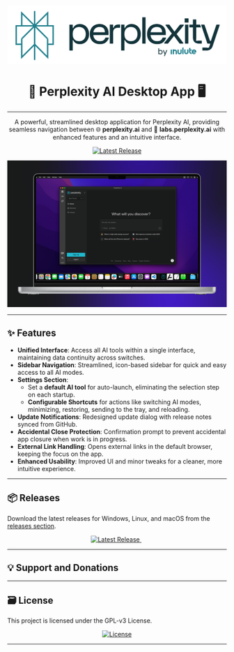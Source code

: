 
<p align="center">
  <img src="./assets/icons/svg/perplexitybg.svg" alt="Perplexity AI Logo" width=600px>
</p>

<h1 align="center">🚀 Perplexity AI Desktop App 🖥️</h1>

---

<p align="center">
  A powerful, streamlined desktop application for Perplexity AI, providing seamless navigation between 🌐 <b>perplexity.ai</b> and 🧪 <b>labs.perplexity.ai</b> with enhanced features and an intuitive interface.
</p>

<p align="center">
  <a href="https://www.pling.com/p/2107698/">
    <img src="https://img.shields.io/badge/Download-Latest-green?style=for-the-badge" alt="Latest Release">
  </a>
</p>

<p align="center">
  <img src="./assets/screenshots/perplexity_app.png" alt="App Screenshot">
</p>

---

## ✨ Features

- **Unified Interface**: Access all AI tools within a single interface, maintaining data continuity across switches.
- **Sidebar Navigation**: Streamlined, icon-based sidebar for quick and easy access to all AI modes.
- **Settings Section**:
  - Set a **default AI tool** for auto-launch, eliminating the selection step on each startup.
  - **Configurable Shortcuts** for actions like switching AI modes, minimizing, restoring, sending to the tray, and reloading.
- **Update Notifications**: Redesigned update dialog with release notes synced from GitHub.
- **Accidental Close Protection**: Confirmation prompt to prevent accidental app closure when work is in progress.
- **External Link Handling**: Opens external links in the default browser, keeping the focus on the app.
- **Enhanced Usability**: Improved UI and minor tweaks for a cleaner, more intuitive experience.

---

## 📦 Releases

Download the latest releases for Windows, Linux, and macOS from the [releases section](https://github.com/inulute/perplexity-ai-app/releases).

<p align="center">
  <a href="https://www.pling.com/p/2107698/">
    <img src="https://img.shields.io/badge/Download-Latest-blue?style=for-the-badge" alt="Latest Release">
  </a> &nbsp;
</p>

---

## 💡 Support and Donations





---

## 🗃️ License

This project is licensed under the GPL-v3 License.

<div align='center'>

  <a href="https://github.com/inulute/perplexity-ai-app/blob/master/LICENSE">
    <img src="https://img.shields.io/github/license/inulute/perplexity-ai-app?style=for-the-badge" alt="License">
  </a>

</div>

---
